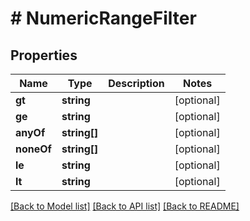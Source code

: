 # # NumericRangeFilter

## Properties

Name | Type | Description | Notes
------------ | ------------- | ------------- | -------------
**gt** | **string** |  | [optional]
**ge** | **string** |  | [optional]
**anyOf** | **string[]** |  | [optional]
**noneOf** | **string[]** |  | [optional]
**le** | **string** |  | [optional]
**lt** | **string** |  | [optional]

[[Back to Model list]](../../README.md#models) [[Back to API list]](../../README.md#endpoints) [[Back to README]](../../README.md)
